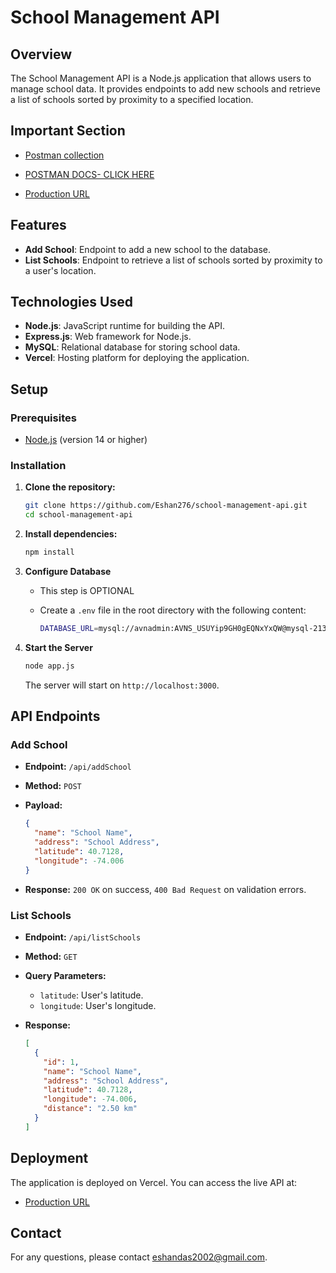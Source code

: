# School Management API

## Overview

The School Management API is a Node.js application that allows users to manage school data. It provides endpoints to add new schools and retrieve a list of schools sorted by proximity to a specified location.

## Important Section

- [Postman collection](https://www.postman.com/material-explorer-89321495/workspace/school-api/collection/30488948-cc784974-a739-4b5b-8d35-7d23e17e72e6?action=share&creator=30488948)

- [POSTMAN DOCS- CLICK HERE](https://documenter.getpostman.com/view/30488948/2sAXjF8Zx9)

- [Production URL](https://school-management-iqywxiv7j-eshan-das-projects.vercel.app/api/)

## Features

- **Add School**: Endpoint to add a new school to the database.
- **List Schools**: Endpoint to retrieve a list of schools sorted by proximity to a user's location.

## Technologies Used

- **Node.js**: JavaScript runtime for building the API.
- **Express.js**: Web framework for Node.js.
- **MySQL**: Relational database for storing school data.
- **Vercel**: Hosting platform for deploying the application.

## Setup

### Prerequisites

- [Node.js](https://nodejs.org/) (version 14 or higher)

### Installation

1. **Clone the repository:**

   ```bash
   git clone https://github.com/Eshan276/school-management-api.git
   cd school-management-api

   ```

2. **Install dependencies:**

   ```bash
   npm install

   ```

3. **Configure Database**

   - This step is OPTIONAL
   - Create a `.env` file in the root directory with the following content:

     ```bash
     DATABASE_URL=mysql://avnadmin:AVNS_USUYip9GH0gEQNxYxQW@mysql-21357908-eshandas2002-9c89.h.aivencloud.com:17612/defaultdb?ssl-mode=REQUIRED

     ```

4. **Start the Server**

   ```bash
   node app.js
   ```

   The server will start on `http://localhost:3000`.

## API Endpoints

### Add School

- **Endpoint:** `/api/addSchool`
- **Method:** `POST`
- **Payload:**

  ```json
  {
    "name": "School Name",
    "address": "School Address",
    "latitude": 40.7128,
    "longitude": -74.006
  }
  ```

- **Response:** `200 OK` on success, `400 Bad Request` on validation errors.

### List Schools

- **Endpoint:** `/api/listSchools`
- **Method:** `GET`
- **Query Parameters:**
  - `latitude`: User's latitude.
  - `longitude`: User's longitude.
- **Response:**

  ```json
  [
    {
      "id": 1,
      "name": "School Name",
      "address": "School Address",
      "latitude": 40.7128,
      "longitude": -74.006,
      "distance": "2.50 km"
    }
  ]
  ```

## Deployment

The application is deployed on Vercel. You can access the live API at:

- [Production URL](https://school-management-iqywxiv7j-eshan-das-projects.vercel.app/api/)

## Contact

For any questions, please contact [eshandas2002@gmail.com](mailto:eshandas2002@gmail..com).
